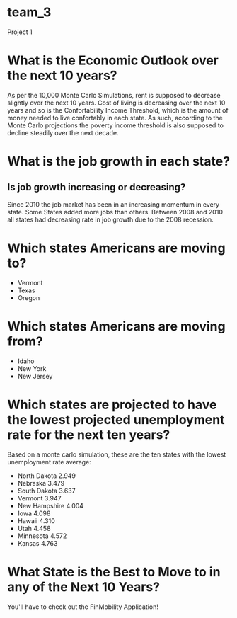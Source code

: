 # team_3
Project 1
# What is the Economic Outlook over the next 10 years?
As per the 10,000 Monte Carlo Simulations, rent is supposed to decrease slightly over the next 10 years.
Cost of living is decreasing over the next 10 years and so is the Confortability Income Threshold, which is the
amount of money needed to live confortably in each state. As such, according to the Monte Carlo projections the poverty income threshold is also supposed to decline steadily over the next decade.

# What is the job growth in each state?
## Is job growth increasing or decreasing?
Since 2010 the job market has been in an increasing momentum in every state. Some States added more jobs than others. Between 2008 and 2010 all states had decreasing rate in job growth due to the 2008 recession.

# Which states Americans are moving to?
* Vermont 
* Texas
 * Oregon
# Which states Americans are moving from? 
* Idaho
* New York
* New Jersey
# Which states are projected to have the lowest projected unemployment rate for the next ten years? 
Based on a monte carlo simulation, these are the ten states with the lowest unemployment rate average: 
* North Dakota     2.949
* Nebraska         3.479
* South Dakota     3.637
* Vermont          3.947
* New Hampshire    4.004
* Iowa             4.098
* Hawaii           4.310
* Utah             4.458
* Minnesota        4.572
* Kansas           4.763

# What State is the Best to Move to in any of the Next 10 Years?
You'll have to check out the FinMobility Application!
